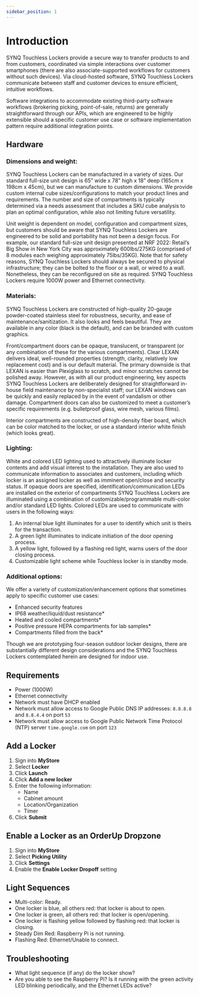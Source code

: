 ```yaml
---
sidebar_position: 1
---
```


# Introduction
SYNQ Touchless Lockers provide a secure way to transfer products to and from customers, coordinated via simple interactions over customer smartphones (there are also associate-supported workflows for customers without such devices). Via cloud-hosted software, SYNQ Touchless Lockers communicate between staff and customer devices to ensure efficient, intuitive workflows.  

Software integrations to accommodate existing third-party software workflows (brokering picking, point-of-sale, returns) are generally straightforward through our APIs, which are engineered to be highly extensible should a specific customer use case or software implementation pattern require additional integration points.

## Hardware
### Dimensions and weight:
SYNQ Touchless Lockers can be manufactured in a variety of sizes. Our standard full-size unit design is 65” wide x 78” high x 18” deep (165cm x 198cm x 45cm), but we can manufacture to custom dimensions. We provide custom internal cube sizes/configurations to match your product lines and requirements. The number and size of compartments is typically determined via a needs assessment that includes a SKU cube analysis to plan an optimal configuration, while also not limiting future versatility. 

Unit weight is dependent on model, configuration and compartment sizes, but customers should be aware that SYNQ Touchless Lockers are engineered to be solid and portability has not been a design focus. For example, our standard full-size unit design presented at NRF 2022: Retail’s Big Show in New York City was approximately 600lbs/275KG (comprised of 8 modules each weighing approximately 75lbs/35KG). Note that for safety reasons, SYNQ Touchless Lockers should always be secured to physical infrastructure; they can be bolted to the floor or a wall, or wired to a wall. Nonetheless, they can be reconfigured on site as required. SYNQ Touchless Lockers require 1000W power and Ethernet connectivity. 

### Materials:  
SYNQ Touchless Lockers are constructed of high-quality 20-gauge powder-coated stainless steel for robustness, security, and ease of maintenance/sanitization. It also looks and feels beautiful. They are available in any color (black is the default), and can be branded with custom graphics.

Front/compartment doors can be opaque, translucent, or transparent (or any combination of these for the various compartments). Clear LEXAN delivers ideal, well-rounded properties (strength, clarity, relatively low replacement cost) and is our default material. The primary downside is that LEXAN is easier than Plexiglass to scratch, and minor scratches cannot be polished away. However, as with all our product engineering, key aspects SYNQ Touchless Lockers are deliberately designed for straightforward in-house field maintenance by non-specialist staff; our LEXAN windows can be quickly and easily replaced by in the event of vandalism or other damage. Compartment doors can also be customized to meet a customer’s specific requirements (e.g. bulletproof glass, wire mesh, various films). 

Interior compartments are constructed of high-density fiber board, which can be color matched to the locker, or use a standard interior white finish (which looks great).

### Lighting:
White and colored LED lighting used to attractively illuminate locker contents and add visual interest to the installation. They are also used to communicate information to associates and customers, including which locker is an assigned locker as well as imminent open/close and security status. If opaque doors are specified, identification/communication LEDs are installed on the exterior of compartments SYNQ Touchless Lockers are illuminated using a combination of customizable/programmable multi-color and/or standard LED lights. Colored LEDs are used to communicate with users in the following ways:

1.	An internal blue light illuminates for a user to identify which unit is theirs for the transaction.
2.	A green light illuminates to indicate initiation of the door opening process.
3.	A yellow light, followed by a flashing red light, warns users of the door closing process.
4.	Customizable light scheme while Touchless locker is in standby mode.

### Additional options: 
We offer a variety of customization/enhancement options that sometimes apply to specific customer use cases: 
- Enhanced security features
- IP68 weather/liquid/dust resistance* 
- Heated and cooled compartments*
- Positive pressure HEPA compartments for lab samples* 
- Compartments filled from the back*

Though we are prototyping four-season outdoor locker designs, there are substantially different design considerations and the SYNQ Touchless Lockers contemplated herein are designed for indoor use. 


## Requirements
- Power (1000W)
- Ethernet connectivity
- Network must have DHCP enabled
- Network must allow access to Google Public DNS IP addresses: `8.8.8.8` and `8.8.4.4` on port `53`
- Network must allow access to Google Public Network Time Protocol (NTP) server `time.google.com` on port `123`

## Add a Locker
1. Sign into __MyStore__
2. Select __Locker__
3. Click __Launch__
4. Click __Add a new locker__
5. Enter the following information:
   - Name
   - Cabinet amount
   - Location/Organization
   - Timer
6. Click __Submit__

## Enable a Locker as an OrderUp Dropzone
1. Sign into __MyStore__
2. Select __Picking Utility__
3. Click __Settings__
4. Enable the __Enable Locker Dropoff__ setting

## Light Sequences
- Multi-color: Ready.
- One locker is blue, all others red: that locker is about to open.
- One locker is green, all others red: that locker is open/opening.
- One locker is flashing yellow followed by flashing red: that locker is closing.
- Steady Dim Red: Raspberry Pi is not running.
- Flashing Red: Ethernet/Unable to connect.

## Troubleshooting
- What light sequence (if any) do the locker show?
- Are you able to see the Raspberry Pi? Is it running with the green activity LED blinking periodically, and the Ethernet LEDs active?